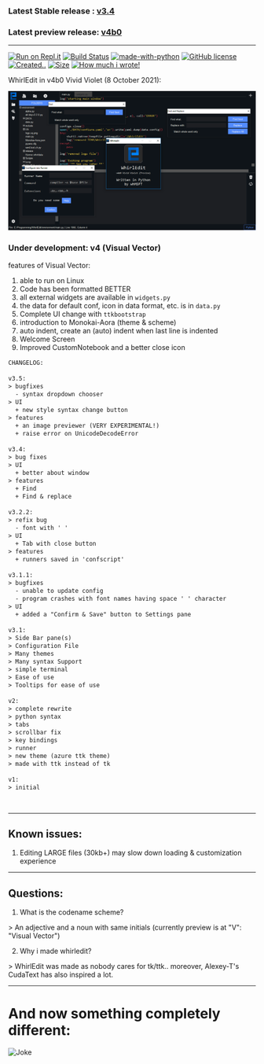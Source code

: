 ### Latest Stable release : [v3.4](https://github.com/Whirlpool-Programmer/WhirlEdit/releases/tag/v3.4)
### Latest preview release: [v4b0](https://github.com/Whirlpool-Programmer/WhirlEdit/releases/tag/v4b0)
<hr>

[![Run on Repl.it](https://repl.it/badge/github/Whmsft/WhirlEdit)](https://repl.it/github/whirlpool-programmer/WhirlEdit)
[![Build Status](https://github.com/whmsft/whirledit/actions/workflows/python-app.yml/badge.svg)](https://github.com/whmsft/whirledit/actions/workflows/python-app.yml)
[![made-with-python](https://img.shields.io/badge/Made%20with-Python-1f425f.svg)](https://www.python.org/)
[![GitHub license](https://img.shields.io/github/license/Whmsft/whirledit.svg)](https://github.com/whirlpool-programmer/whirledit/blob/master/LICENSE)
[![Created..](https://badges.pufler.dev/created/Whmsft/Whirledit)]() 
[![Size](https://shields.io/github/repo-size/Whmsft/whirledit)]()
[![How much i wrote!](https://shields.io/tokei/lines/github/whmsft/whirledit)]()

WhirlEdit in v4b0 Vivid Violet (8 October 2021):

![](screenshot.png)

### Under development: v4 (Visual Vector)

features of Visual Vector:
1. able to run on Linux
2. Code has been formatted BETTER
3. all external widgets are available in `widgets.py`
4. the data for default conf, icon in data format, etc. is in `data.py`
5. Complete UI change with `ttkbootstrap`
6. introduction to Monokai-Aora (theme & scheme)
8. auto indent, create an (auto) indent when last line is indented
9. Welcome Screen
10. Improved CustomNotebook and a better close icon

```
CHANGELOG:

v3.5:
> bugfixes
  - syntax dropdown chooser
> UI
  + new style syntax change button
> features
  + an image previewer (VERY EXPERIMENTAL!)
  + raise error on UnicodeDecodeError
 
v3.4:
> bug fixes
> UI
  + better about window
> features
  + Find
  + Find & replace

v3.2.2:
> refix bug
  - font with ' '
> UI
  + Tab with close button
> features
  + runners saved in 'confscript'

v3.1.1:
> bugfixes
  - unable to update config
  - program crashes with font names having space ' ' character
> UI
  + added a "Confirm & Save" button to Settings pane

v3.1:
> Side Bar pane(s)
> Configuration File
> Many themes
> Many syntax Support
> simple terminal
> Ease of use 
> Tooltips for ease of use

v2:
> complete rewrite
> python syntax
> tabs
> scrollbar fix
> key bindings
> runner
> new theme (azure ttk theme)
> made with ttk instead of tk

v1:
> initial
```
<br>
<hr>

## Known issues:

1. Editing LARGE files (30kb+) may slow down loading & customization experience

<hr>

## Questions:

1. What is the codename scheme?

\> An adjective and a noun with same initials (currently preview is at "V": "Visual Vector")

2. Why i made whirledit?

\> WhirlEdit was made as nobody cares for tk/ttk.. moreover, Alexey-T's CudaText has also inspired a lot.
<hr>

# And now something completely different:

![Joke](https://readme-jokes.vercel.app/api)

